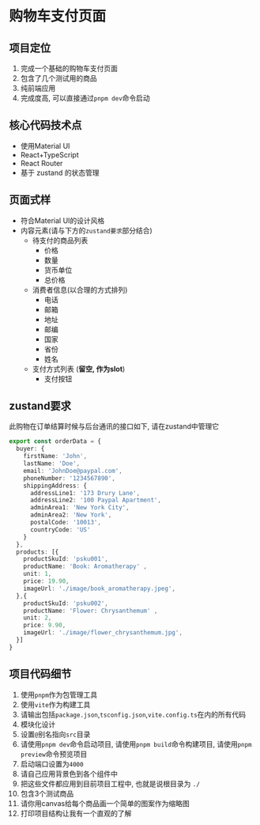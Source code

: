 # 购物车支付页面
 
## 项目定位
1. 完成一个基础的购物车支付页面
2. 包含了几个测试用的商品
3. 纯前端应用
4. 完成度高, 可以直接通过`pnpm dev`命令启动
 
## 核心代码技术点
-   使用Material UI
-   React+TypeScript
-   React Router
-   基于 zustand 的状态管理
 
## 页面式样
- 符合Material UI的设计风格
- 内容元素(请与下方的`zustand要求`部分结合)
  - 待支付的商品列表
    - 价格
    - 数量
    - 货币单位
    - 总价格
  - 消费者信息(以合理的方式排列)
    - 电话
    - 邮箱
    - 地址
    - 邮编
    - 国家
    - 省份
    - 姓名
  - 支付方式列表 (**留空, 作为slot**)
    - 支付按钮
 
## zustand要求
此购物在订单结算时候与后台通讯的接口如下, 请在zustand中管理它
 
```ts
export const orderData = {
  buyer: {
    firstName: 'John',
    lastName: 'Doe',
    email: 'JohnDoe@paypal.com',
    phoneNumber: '1234567890',
    shippingAddress: {
      addressLine1: '173 Drury Lane',
      addressLine2: '100 Paypal Apartment',
      adminArea1: 'New York City',
      adminArea2: 'New York',
      postalCode: '10013',
      countryCode: 'US'
    }
  },
  products: [{
    productSkuId: 'psku001',
    productName: 'Book: Aromatherapy' ,
    unit: 1,
    price: 19.90,
    imageUrl: './image/book_aromatherapy.jpeg',
  },{
    productSkuId: 'psku002',
    productName: 'Flower: Chrysanthemum' ,
    unit: 2,
    price: 9.90,
    imageUrl: './image/flower_chrysanthemum.jpg',
  }]
}
```
 
## 项目代码细节
1. 使用`pnpm`作为包管理工具
2. 使用`vite`作为构建工具
3. 请输出包括`package.json`,`tsconfig.json`,`vite.config.ts`在内的所有代码
4. 模块化设计
5. 设置`@`别名指向`src`目录
6. 请使用`pnpm dev`命令启动项目, 请使用`pnpm build`命令构建项目, 请使用`pnpm preview`命令预览项目
9.  启动端口设置为`4000`
10. 请自己应用背景色到各个组件中
11. 把这些文件都应用到目前项目工程中, 也就是说根目录为 `./`
12. 包含3个测试商品
13. 请你用canvas给每个商品画一个简单的图案作为缩略图
14. 打印项目结构让我有一个直观的了解
